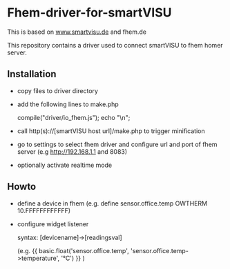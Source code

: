 Fhem-driver-for-smartVISU
=========================

This is based on www.smartvisu.de and fhem.de

This repository contains a driver used to connect smartVISU to fhem homer server.

Installation
------------

 - copy files to driver directory
 
 - add the following lines to make.php
 
    compile("driver/io_fhem.js");
    echo "\n";
    
 - call http(s)://[smartVISU host url]/make.php to trigger minification
 
 - go to settings to select fhem driver and configure url and port of fhem server
   (e.g http://192.168.1.1 and 8083)
   
 - optionally activate realtime mode
 
Howto
-----
 - define a device in fhem
   (e.g. define sensor.office.temp OWTHERM 10.FFFFFFFFFFFF)
  
 - configure widget listener
    
   syntax: [devicename]->[readingsval]
  
   (e.g. {{ basic.float('sensor.office.temp', 'sensor.office.temp->temperature', '°C') }} )


